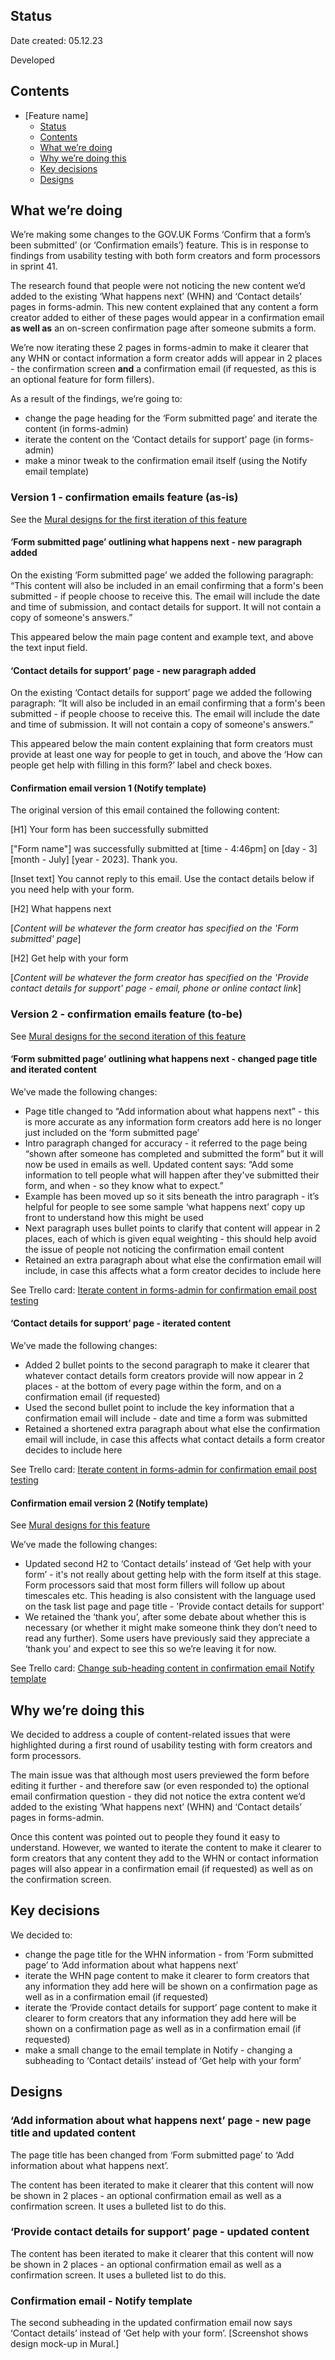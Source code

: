 ## Status 
Date created:   05.12.23

Developed

## Contents

- [Feature name]
  - [Status](#status)
  - [Contents](#contents)
  - [What we’re doing](#what-were-doing)
  - [Why we’re doing this](#why-were-doing-this)
  - [Key decisions](#key-decisions)
  - [Designs](#designs)


## What we’re doing
We’re making some changes to the GOV.UK Forms ‘Confirm that a form’s been submitted’ (or ‘Confirmation emails’) feature. This is in response to findings from usability testing with both form creators and form processors in sprint 41.

The research found that people were not noticing the new content we’d added to the existing ‘What happens next’ (WHN) and ‘Contact details’ pages in forms-admin. This new content explained that any content a form creator added to either of these pages would appear in a confirmation email **as well as** an on-screen confirmation page after someone submits a form.

We’re now iterating these 2 pages in forms-admin to make it clearer that any WHN or contact information a form creator adds will appear in 2 places  - the confirmation screen **and** a confirmation email (if requested, as this is an optional feature for form fillers).

As a result of the findings, we’re going to:

- change the page heading for the ‘Form submitted page’ and iterate the content (in forms-admin)
- iterate the content on the ‘Contact details for support’ page (in forms-admin) 
- make a minor tweak to the confirmation email itself (using the Notify email template) 

### Version 1 - confirmation emails feature (as-is)
See the [Mural designs for the first iteration of this feature](https://app.mural.co/t/gaap0347/m/gaap0347/1688563053078/f59d07f0cd2dca526768595d30228b4b0188ea32?wid=0-1700480040118)

#### ‘Form submitted page’ outlining what happens next - new paragraph added
On the existing ‘Form submitted page’ we added the following paragraph:
“This content will also be included in an email confirming that a form's been submitted - if people choose to receive this. The email will include the date and time of submission, and contact details for support. It will not contain a copy of someone's answers.”

This appeared below the main page content and example text, and above the text input field. 

#### ‘Contact details for support’ page - new paragraph added
On the existing ‘Contact details for support’ page we added the following paragraph: 
“It will also be included in an email confirming that a form's been submitted - if people choose to receive this. The email will include the date and time of submission. It will not contain a copy of someone's answers.” 

This appeared below the main content explaining that form creators must provide at least one way for people to get in touch, and above the ‘How can people get help with filling in this form?’ label and check boxes.

#### Confirmation email version 1 (Notify template)
The original version of this email contained the following content:

[H1] Your form has been successfully submitted

["Form name"] was successfully submitted at [time - 4:46pm] on [day - 3] [month - July] [year - 2023].
Thank you.

[Inset text] You cannot reply to this email. Use the contact details below if you need help with your form.

[H2] What happens next

[*Content will be whatever the form creator has specified on the 'Form submitted' page*]

[H2] Get help with your form

[*Content will be whatever the form creator has specified on the 'Provide contact details for support' page - email, phone or online contact link*]

### Version 2 - confirmation emails feature (to-be)

See [Mural designs for the second iteration of this feature](https://app.mural.co/t/gaap0347/m/gaap0347/1688563053078/f59d07f0cd2dca526768595d30228b4b0188ea32?wid=0-1700479967524) 

#### ‘Form submitted page’ outlining what happens next - changed page title and iterated content 
We’ve made the following changes: 

- Page title changed to “Add information about what happens next” - this is more accurate as any information form creators add here is no longer just included on the ‘form submitted page’
- Intro paragraph changed for accuracy - it referred to the page being “shown after someone has completed and submitted the form” but it will now be used in emails as well. Updated content says: “Add some information to tell people what will happen after they've submitted their form, and when - so they know what to expect.”
- Example has been moved up so it sits beneath the intro paragraph - it’s helpful for people to see some sample ‘what happens next’ copy up front to understand how this might be used
- Next paragraph uses bullet points to clarify that content will appear in 2 places, each of which is given equal weighting - this should help avoid the issue of people not noticing the confirmation email content
- Retained an extra paragraph about what else the confirmation email will include, in case this affects what a form creator decides to include here 

See Trello card: [Iterate content in forms-admin for confirmation email post testing](https://trello.com/c/BCge3DIm/1189-iterate-content-in-forms-admin-for-confirmation-email-feature-post-testing) 

#### ‘Contact details for support’ page - iterated content
We’ve made the following changes: 

- Added 2 bullet points to the second paragraph to make it clearer that whatever contact details form creators provide will now appear in 2 places - at the bottom of every page within the form, and on a confirmation email (if requested)
- Used the second bullet point to include the key information that a confirmation email will include - date and time a form was submitted
- Retained a shortened extra paragraph about what else the confirmation email will include, in case this affects what contact details a form creator decides to include here 

See Trello card: [Iterate content in forms-admin for confirmation email post testing](https://trello.com/c/BCge3DIm/1189-iterate-content-in-forms-admin-for-confirmation-email-feature-post-testing)

#### Confirmation email version 2 (Notify template)
See [Mural designs for this feature](https://app.mural.co/t/gaap0347/m/gaap0347/1688563053078/f59d07f0cd2dca526768595d30228b4b0188ea32?wid=0-1697551427587) 

We’ve made the following changes: 

- Updated second H2 to ‘Contact details’ instead of ‘Get help with your form’ - it's not really about getting help with the form itself at this stage. Form processors said that most form fillers will follow up about timescales etc. This heading is also consistent with the language used on the task list page and page title - 'Provide contact details for support'
- We retained the ‘thank you’, after some debate about whether this is necessary (or whether it might make someone think they don’t need to read any further). Some users have previously said they appreciate a ‘thank you’ and expect to see this so we’re leaving it for now.

See Trello card: [Change sub-heading content in confirmation email Notify template](https://trello.com/c/3ZMmBpDA/1190-change-sub-heading-content-in-confirmation-email-notify-template-following-testing?search_id=a6e7bfc5-2dcc-4fbe-a3a9-6b39598531bc)

## Why we’re doing this
We decided to address a couple of content-related issues that were highlighted during a first round of usability testing with form creators and form processors.

The main issue was that although most users previewed the form before editing it further - and therefore saw (or even responded to) the optional email confirmation question - they did not notice the extra content we’d added to the existing ‘What happens next’ (WHN) and ‘Contact details’ pages in forms-admin. 

Once this content was pointed out to people they found it easy to understand. However, we wanted to iterate the content to make it clearer to form creators that any content they add to the WHN or contact information pages will also appear in a confirmation email (if requested) as well as on the confirmation screen. 

## Key decisions
We decided to:

- change the page title for the WHN information - from ‘Form submitted page’ to ‘Add information about what happens next’ 
- iterate the WHN page content to make it clearer to form creators that any information they add here will be shown on a confirmation page as well as in a confirmation email (if requested) 
- iterate the ‘Provide contact details for support’ page content to make it clearer to form creators that any information they add here will be shown on a confirmation page as well as in a confirmation email (if requested) 
- make a small change to the email template in Notify - changing a subheading to ‘Contact details’ instead of ‘Get help with your form’

## Designs

### ‘Add information about what happens next’ page - new page title and updated content
The page title has been changed from ‘Form submitted page’ to ‘Add information about what happens next’. 

The content has been iterated to make it clearer that this content will now be shown in 2 places - an optional confirmation email as well as a confirmation screen. It uses a bulleted list to do this. 

### ‘Provide contact details for support’ page - updated content
The content has been iterated to make it clearer that this content will now be shown in 2 places - an optional confirmation email as well as a confirmation screen. It uses a bulleted list to do this. 

### Confirmation email - Notify template
The second subheading in the updated confirmation email now says ‘Contact details’ instead of ‘Get help with your form’. [Screenshot shows design mock-up in Mural.] 








